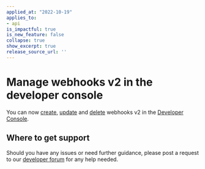 ```yaml
---
applied_at: "2022-10-19"
applies_to: 
- api
is_impactful: true
is_new_feature: false
collapse: true
show_excerpt: true
release_source_url: ''
---
```


# Manage webhooks v2 in the developer console

You can now [create][1], [update][2] and [delete][3] webhooks v2 in the
[Developer Console][console]. 

## Where to get support

Should you have any issues or need further guidance, please post a request to
our [developer forum][5] for any help needed.

[1]: g://webhooks/v2/create-v2
[2]: g://webhooks/v2/update-v2
[3]: g://webhooks/v2/delete-v2
[4]: https://support.box.com/hc/en-us/sections/360009473734-Box-Partner-Resources
[5]: https://support.box.com/hc/en-us/community/topics/360001932973-Platform-and-Developer-Forum
[console]: https://app.box.com/developers/console